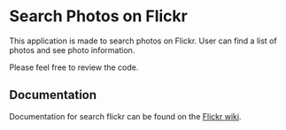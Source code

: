 # Search Photos on Flickr

This application is made to search photos on Flickr. User can find a list of photos and see photo information.

Please feel free to review the code.

## Documentation

Documentation for search flickr can be found on the [Flickr wiki](https://github.com/lujianyi/flickr/wiki).